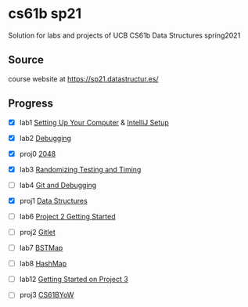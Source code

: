 # cs61b sp21

Solution for labs and projects of UCB CS61b Data Structures spring2021

## Source

course website at https://sp21.datastructur.es/

## Progress

- [x] lab1 [Setting Up Your Computer](https://sp21.datastructur.es/materials/lab/lab1setup/lab1setup) & [IntelliJ Setup](https://sp21.datastructur.es/materials/lab/lab1/lab1)
- [x] lab2 [Debugging](https://sp21.datastructur.es/materials/lab/lab2/lab2)
- [x] proj0 [2048](https://sp21.datastructur.es/materials/proj/proj0/proj0)
- [x] lab3 [Randomizing Testing and Timing](https://sp21.datastructur.es/materials/lab/lab3/lab3)
- [ ] lab4 [Git and Debugging](https://sp21.datastructur.es/materials/lab/lab4/lab4)
- [x] proj1 [Data Structures](https://sp21.datastructur.es/materials/proj/proj1/proj1)
- [ ] lab6 [Project 2 Getting Started](https://sp21.datastructur.es/materials/lab/lab6/lab6)
- [ ] proj2 [Gitlet](https://sp21.datastructur.es/materials/proj/proj2/proj2)
- [ ] lab7 [BSTMap](https://sp21.datastructur.es/materials/lab/lab7/lab7)
- [ ] lab8 [HashMap](https://sp21.datastructur.es/materials/lab/lab8/lab8)
- [ ] lab12 [Getting Started on Project 3](https://sp21.datastructur.es/materials/lab/lab12/lab12)
- [ ] proj3 [CS61BYoW](https://sp21.datastructur.es/materials/proj/proj3/proj3)

